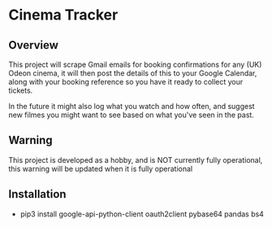 # Cinema Tracker #

## Overview ##

This project will scrape Gmail emails for booking confirmations for any (UK) Odeon cinema, it will then post the details of this to your Google Calendar, along with your booking reference so you have it ready to collect your tickets.

In the future it might also log what you watch and how often, and suggest new filmes you might want to see based on what you've seen in the past.

## Warning ##

This project is developed as a hobby, and is NOT currently fully operational, this warning will be updated when it is fully operational

## Installation ##

* pip3 install google-api-python-client oauth2client pybase64 pandas bs4